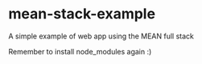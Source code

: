 # mean-stack-example
A simple example of web app using the MEAN full stack

Remember to install node_modules again :)
